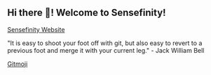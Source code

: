 ## Hi there 👋! Welcome to Sensefinity!

[Sensefinity Website](https://sensefinity.com)

"It is easy to shoot your foot off with git,
but also easy to revert to a previous foot and merge it with your current leg." - Jack William Bell  

[Gitmoji](https://gitmoji.dev/)
